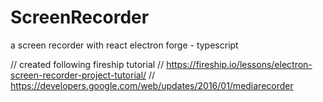 # ScreenRecorder
a screen recorder with react electron forge - typescript

// created following fireship tutorial
// https://fireship.io/lessons/electron-screen-recorder-project-tutorial/
// https://developers.google.com/web/updates/2016/01/mediarecorder